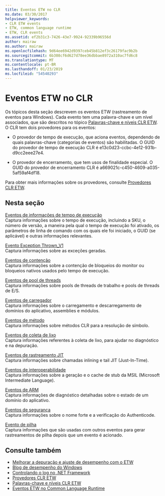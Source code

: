 ```yaml
---
title: Eventos ETW no CLR
ms.date: 03/30/2017
helpviewer_keywords:
- CLR ETW events
- ETW, common language runtime
- ETW, CLR events
ms.assetid: ef2b31c3-7426-43e7-9924-92339b96556d
author: mairaw
ms.author: mairaw
ms.openlocfilehash: 9d64ee6942d9397ceb45b812ef3c26179fac9b2b
ms.sourcegitcommit: 6b308cf6d627d78ee36dbbae8972a310ac7fd6c8
ms.translationtype: MT
ms.contentlocale: pt-BR
ms.lasthandoff: 01/23/2019
ms.locfileid: "54540293"
---
```

# <a name="clr-etw-events"></a>Eventos ETW no CLR
Os tópicos desta seção descrevem os eventos ETW (rastreamento de eventos para Windows). Cada evento tem uma palavra-chave e um nível associados, que são descritos no tópico [Palavras-chave e níveis CLR ETW](../../../docs/framework/performance/clr-etw-keywords-and-levels.md). O CLR tem dois provedores para os eventos:  
  
-   O provedor de tempo de execução, que aciona eventos, dependendo de quais palavras-chave (categorias de eventos) são habilitadas. O GUID do provedor de tempo de execução CLR é e13c0d23-ccbc-4e12-931b-d9cc2eee27e4.  
  
-   O provedor de encerramento, que tem usos de finalidade especial. O GUID do provedor de encerramento CLR é a669021c-c450-4609-a035-5af59af4df18.  
  
 Para obter mais informações sobre os provedores, consulte [Provedores CLR ETW](../../../docs/framework/performance/clr-etw-providers.md).  
  
## <a name="in-this-section"></a>Nesta seção  
 [Eventos de informações de tempo de execução](../../../docs/framework/performance/runtime-information-etw-events.md)  
 Captura informações sobre o tempo de execução, incluindo a SKU, o número de versão, a maneira pela qual o tempo de execução foi ativado, os parâmetros de linha de comando com os quais ele foi iniciado, o GUID (se aplicável) e outras informações relevantes.  
  
 [Evento Exception Thrown_V1](../../../docs/framework/performance/exception-thrown-v1-etw-event.md)  
 Captura informações sobre as exceções geradas.  
  
 [Eventos de contenção](../../../docs/framework/performance/contention-etw-events.md)  
 Captura informações sobre a contenção de bloqueios do monitor ou bloqueios nativos usados pelo tempo de execução.  
  
 [Eventos de pool de threads](../../../docs/framework/performance/thread-pool-etw-events.md)  
 Captura informações sobre pools de threads de trabalho e pools de threads de E/S.  
  
 [Eventos de carregador](../../../docs/framework/performance/loader-etw-events.md)  
 Captura informações sobre o carregamento e descarregamento de domínios do aplicativo, assemblies e módulos.  
  
 [Eventos de método](../../../docs/framework/performance/method-etw-events.md)  
 Captura informações sobre métodos CLR para a resolução de símbolo.  
  
 [Eventos de coleta de lixo](../../../docs/framework/performance/garbage-collection-etw-events.md)  
 Captura informações referentes à coleta de lixo, para ajudar no diagnóstico e na depuração.  
  
 [Eventos de rastreamento JIT](../../../docs/framework/performance/jit-tracing-etw-events.md)  
 Captura informações sobre chamadas inlining e tail JIT (Just-In-Time).  
  
 [Eventos de interoperabilidade](../../../docs/framework/performance/interop-etw-events.md)  
 Captura informações sobre a geração e o cache de stub da MSIL (Microsoft Intermediate Language).  
  
 [Eventos de ARM](../../../docs/framework/performance/application-domain-resource-monitoring-arm-etw-events.md)  
 Captura informações de diagnóstico detalhadas sobre o estado de um domínio do aplicativo.  
  
 [Eventos de segurança](../../../docs/framework/performance/security-etw-events.md)  
 Captura informações sobre o nome forte e a verificação do Authenticode.  
  
 [Evento de pilha](../../../docs/framework/performance/stack-etw-event.md)  
 Captura informações que são usadas com outros eventos para gerar rastreamentos de pilha depois que um evento é acionado.  
  
## <a name="see-also"></a>Consulte também
- [Melhorar a depuração e ajuste de desempenho com o ETW](https://go.microsoft.com/fwlink/?LinkId=179696)
- [Blog de desempenho do Windows](https://go.microsoft.com/fwlink/?LinkId=179509)
- [Controlando o log no .NET Framework](../../../docs/framework/performance/controlling-logging.md)
- [Provedores CLR ETW](../../../docs/framework/performance/clr-etw-providers.md)
- [Palavras-chave e níveis CLR ETW](../../../docs/framework/performance/clr-etw-keywords-and-levels.md)
- [Eventos ETW no Common Language Runtime](../../../docs/framework/performance/etw-events-in-the-common-language-runtime.md)
